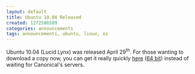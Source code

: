 ```yaml
---
layout: default
title: Ubuntu 10.04 Released
created: 1272586589
categories: announcements
tags: announcements, ubuntu, linux, os
---
```

Ubuntu 10.04 (Lucid Lynx) was released April 29<sup>th</sup>. For those wanting to download a copy now, you can get it really quickly [here](/ubuntu-10.04-desktop-i386.iso) ([64 bit](/ubuntu-10.04-desktop-amd64.iso)) instead of waiting for Canonical's servers.
